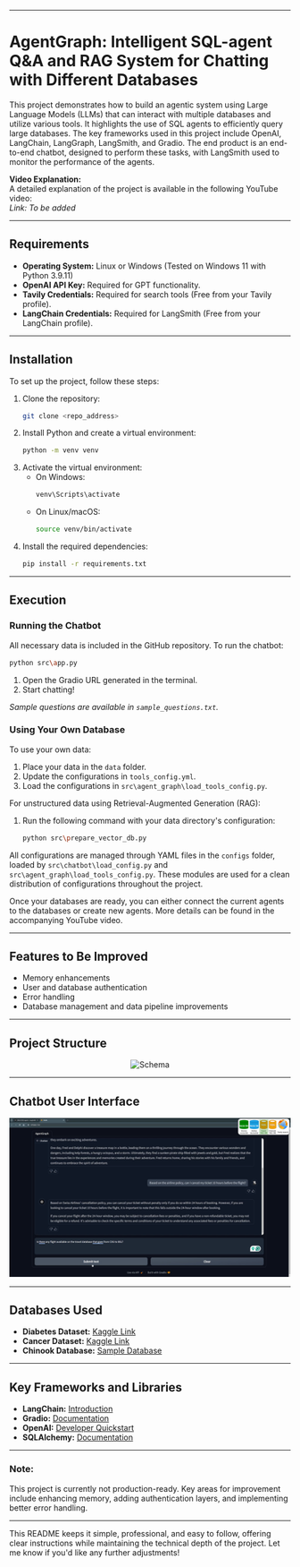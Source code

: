 
---

# AgentGraph: Intelligent SQL-agent Q&A and RAG System for Chatting with Different Databases

This project demonstrates how to build an agentic system using Large Language Models (LLMs) that can interact with multiple databases and utilize various tools. It highlights the use of SQL agents to efficiently query large databases. The key frameworks used in this project include OpenAI, LangChain, LangGraph, LangSmith, and Gradio. The end product is an end-to-end chatbot, designed to perform these tasks, with LangSmith used to monitor the performance of the agents.

**Video Explanation:**  
A detailed explanation of the project is available in the following YouTube video:  
*Link: To be added*

---

## Requirements

- **Operating System:** Linux or Windows (Tested on Windows 11 with Python 3.9.11)
- **OpenAI API Key:** Required for GPT functionality.
- **Tavily Credentials:** Required for search tools (Free from your Tavily profile).
- **LangChain Credentials:** Required for LangSmith (Free from your LangChain profile).

---

## Installation

To set up the project, follow these steps:

1. Clone the repository:
   ```bash
   git clone <repo_address>
   ```
2. Install Python and create a virtual environment:
   ```bash
   python -m venv venv
   ```
3. Activate the virtual environment:
   - On Windows:
     ```bash
     venv\Scripts\activate
     ```
   - On Linux/macOS:
     ```bash
     source venv/bin/activate
     ```
4. Install the required dependencies:
   ```bash
   pip install -r requirements.txt
   ```

---

## Execution

### Running the Chatbot
All necessary data is included in the GitHub repository. To run the chatbot:

```bash
python src\app.py
```

1. Open the Gradio URL generated in the terminal.
2. Start chatting!

*Sample questions are available in `sample_questions.txt`.*

### Using Your Own Database

To use your own data:
1. Place your data in the `data` folder.
2. Update the configurations in `tools_config.yml`.
3. Load the configurations in `src\agent_graph\load_tools_config.py`.

For unstructured data using Retrieval-Augmented Generation (RAG):
1. Run the following command with your data directory's configuration:
   ```bash
   python src\prepare_vector_db.py
   ```

All configurations are managed through YAML files in the `configs` folder, loaded by `src\chatbot\load_config.py` and `src\agent_graph\load_tools_config.py`. These modules are used for a clean distribution of configurations throughout the project.

Once your databases are ready, you can either connect the current agents to the databases or create new agents. More details can be found in the accompanying YouTube video.

---

## Features to Be Improved
- Memory enhancements
- User and database authentication
- Error handling
- Database management and data pipeline improvements

---

## Project Structure

<div align="center">
  <img src="images/project_schema.png" alt="Schema">
</div>

---

## Chatbot User Interface

<div align="center">
  <img src="images/UI.png" alt="ChatBot UI">
</div>

---

## Databases Used

- **Diabetes Dataset:** [Kaggle Link](https://www.kaggle.com/datasets/akshaydattatraykhare/diabetes-dataset?resource=download&select=diabetes.csv)
- **Cancer Dataset:** [Kaggle Link](https://www.kaggle.com/datasets/rohansahana/breast-cancer-dataset-for-beginners?select=train.csv)
- **Chinook Database:** [Sample Database](https://database.guide/2-sample-databases-sqlite/)

---

## Key Frameworks and Libraries

- **LangChain:** [Introduction](https://python.langchain.com/docs/get_started/introduction)
- **Gradio:** [Documentation](https://www.gradio.app/docs/interface)
- **OpenAI:** [Developer Quickstart](https://platform.openai.com/docs/quickstart?context=python)
- **SQLAlchemy:** [Documentation](https://www.sqlalchemy.org/)

---

### Note:
This project is currently not production-ready. Key areas for improvement include enhancing memory, adding authentication layers, and implementing better error handling.

---

This README keeps it simple, professional, and easy to follow, offering clear instructions while maintaining the technical depth of the project. Let me know if you'd like any further adjustments!